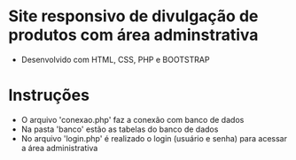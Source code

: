 # Site responsivo de divulgação de produtos com área adminstrativa

- Desenvolvido com HTML, CSS, PHP e BOOTSTRAP

# Instruções
- O arquivo 'conexao.php' faz a conexão com banco de dados
- Na pasta 'banco' estão as tabelas do banco de dados
- No arquivo 'login.php' é realizado o login (usuário e senha) para acessar a área administrativa
  
